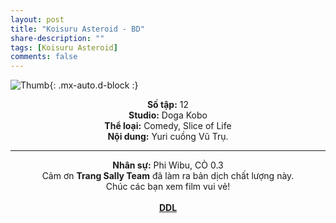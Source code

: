 ```yaml
---
layout: post
title: "Koisuru Asteroid - BD"
share-description: ""
tags: [Koisuru Asteroid]
comments: false
---
```


![Thumb](https://tpn-team.github.io/assets/img/koisuru_asteroid_thumb.jpg){: .mx-auto.d-block :}
<center>
<b>Số tập:</b> 12 <br>
<b>Studio:</b> Doga Kobo <br>
<b>Thể loại:</b> Comedy, Slice of Life <br>
<b>Nội dung:</b> Yuri cuồng Vũ Trụ.
 <br>

<hr>

<b>Nhân sự:</b> Phi Wibu, CÒ 0.3 <br>
Cảm ơn <b>Trang Sally Team</b> đã làm ra bản dịch chất lượng này. <br>
Chúc các bạn xem film vui vẻ!<br><br>
<b><a href="https://github.com/TPN-Team/TPN-Team-DDL/blob/master/Koisuru%20Asteroid.md">DDL</a></b> <br>
</center>
<!-- excerpt-end -->

